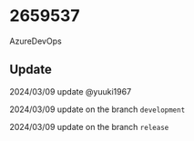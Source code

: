 # 2659537
AzureDevOps

## Update
2024/03/09 update @yuuki1967

2024/03/09 update on the branch `development`

2024/03/09 update on the branch `release`
